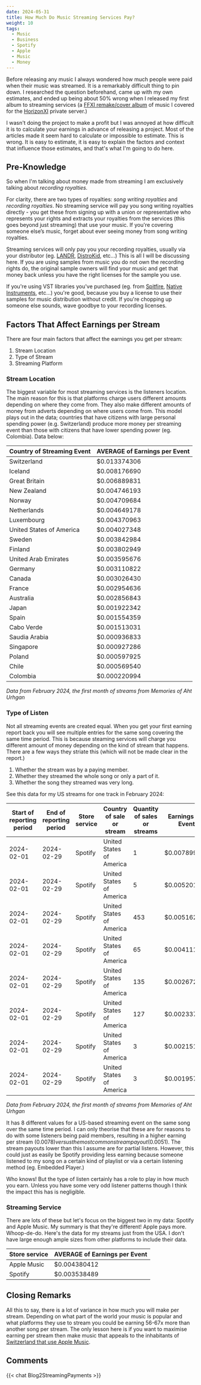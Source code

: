 ```yaml
---
date: 2024-05-31
title: How Much Do Music Streaming Services Pay?
weight: 10
tags:
  - Music
  - Business
  - Spotify
  - Apple
  - Music
  - Money
---
```

Before releasing any music I always wondered how much people were paid when their music was streamed. It is a remarkably difficult thing to pin down. I researched the question beforehand, came up with my own estimates, and ended up being about 50% wrong when I released my first album to streaming services (a [FFXI remake/cover album](https://artists.landr.com/FFXI-Memories-Of-Aht-Urhgan) of music I covered for the [HorizonXI](https://horizonxi.com) private server.)

I wasn't doing the project to make a profit but I was annoyed at how difficult it is to calculate your earnings in advance of releasing a project. Most of the articles made it seem hard to calculate or impossible to estimate. This is wrong. It is easy to estimate, it is easy to explain the factors and context that influence those estimates, and that's what I'm going to do here.

## Pre-Knowledge
So when I'm talking about money made from streaming I am exclusively talking about *recording royalties.* 

For clarity, there are two types of royalties: *song writing royalties* and *recording royalties*. No streaming service will pay you song writing royalties directly - you get these from signing up with a union or representative who represents your rights and extracts your royalties from the services (this goes beyond just streaming) that use your music. If you're covering someone else’s music, forget about ever seeing money from song writing royalties.

Streaming services will only pay you your recording royalties, usually via your distributor (eg. [LANDR](https://www.landr.com), [DistroKid](https://distrokid.com), etc...) This is all I will be discussing here. If you are using samples from music you do not own the recording rights do, the original sample owners will find your music and get that money back unless you have the right licenses for the sample you use. 

If you're using VST libraries you've purchased (eg. from [Spitfire](https://www.spitfireaudio.com), [Native Instruments](https://www.native-instruments.com/en/), etc...) you're good, because you buy a license to use their samples for music distribution without credit. If you're chopping up someone else sounds, wave goodbye to your recording licenses.

## Factors That Affect Earnings per Stream
There are four main factors that affect the earnings you get per stream:
1. Stream Location
2. Type of Stream
3. Streaming Platform
### Stream Location
The biggest variable for most streaming services is the listeners location. The main reason for this is that platforms charge users different amounts depending on where they come from. They also make different amounts of money from adverts depending on where users come from. This model plays out in the data; countries that have citizens with large personal spending power (e.g. Switzerland) produce more money per streaming event than those with citizens that have lower spending power (eg. Colombia). Data below:

| Country of Streaming Event | AVERAGE of Earnings per Event |
| -------------------------- | ----------------------------- |
| Switzerland                | $0.013374306                  |
| Iceland                    | $0.008176690                  |
| Great Britain              | $0.006889831                  |
| New Zealand                | $0.004746193                  |
| Norway                     | $0.004709684                  |
| Netherlands                | $0.004649178                  |
| Luxembourg                 | $0.004370963                  |
| United States of America   | $0.004027348                  |
| Sweden                     | $0.003842984                  |
| Finland                    | $0.003802949                  |
| United Arab Emirates       | $0.003595676                  |
| Germany                    | $0.003110822                  |
| Canada                     | $0.003026430                  |
| France                     | $0.002954636                  |
| Australia                  | $0.002856843                  |
| Japan                      | $0.001922342                  |
| Spain                      | $0.001554359                  |
| Cabo Verde                 | $0.001513031                  |
| Saudia Arabia              | $0.000936833                  |
| Singapore                  | $0.000927286                  |
| Poland                     | $0.000597925                  |
| Chile                      | $0.000569540                  |
| Colombia                   | $0.000220994                  |

*Data from February 2024, the first month of streams from Memories of Aht Urhgan*
### Type of Listen
Not all streaming events are created equal. When you get your first earning report back you will see multiple entries for the same song covering the same time period. This is because steaming services will charge you different amount of money depending on the kind of stream that happens. There are a few ways they striate this (which will not be made clear in the report.)

1. Whether the stream was by a paying member.
2. Whether they streamed the whole song or only a part of it.
3. Whether the song they streamed was very long.

See this data for my US streams for one track in February 2024:

| Start of reporting period | End of reporting period | Store service | Country of sale or stream | Quantity of sales or streams | Earnings per Event |
| ------------------------- | ----------------------- | ------------- | ------------------------- | ---------------------------- | ------------------ |
| 2024-02-01                | 2024-02-29              | Spotify       | United States of America  | 1                            | $0.007899181       |
| 2024-02-01                | 2024-02-29              | Spotify       | United States of America  | 5                            | $0.005201420       |
| 2024-02-01                | 2024-02-29              | Spotify       | United States of America  | 453                          | $0.005162786       |
| 2024-02-01                | 2024-02-29              | Spotify       | United States of America  | 65                           | $0.004111167       |
| 2024-02-01                | 2024-02-29              | Spotify       | United States of America  | 135                          | $0.002672534       |
| 2024-02-01                | 2024-02-29              | Spotify       | United States of America  | 127                          | $0.002337433       |
| 2024-02-01                | 2024-02-29              | Spotify       | United States of America  | 3                            | $0.002151249       |
| 2024-02-01                | 2024-02-29              | Spotify       | United States of America  | 3                            | $0.001957680       |

*Data from February 2024, the first month of streams from Memories of Aht Urhgan*

It has 8 different values for a US-based streaming event on the same song over the same time period. I can only theorise that these are for reasons to do with some listeners being paid members, resulting in a higher earning per stream ($0.0078) versus the most common stream payout ($0.0051). The stream payouts lower than this I assume are for partial listens. However, this could just as easily be Spotify providing less earning because someone listened to my song on a certain kind of playlist or via a certain listening method (eg. Embedded Player.) 

Who knows! But the type of listen certainly has a role to play in how much you earn. Unless you have some very odd listener patterns though I think the impact this has is negligible.
### Streaming Service
There are lots of these but let's focus on the biggest two in my data: Spotify and Apple Music. My summary is that they're different! Apple pays more. Whoop-de-do. Here's the data for my streams just from the USA. I don't have large enough ample sizes from other platforms to include their data.

| Store service | AVERAGE of Earnings per Event |
| ------------- | ----------------------------- |
| Apple Music   | $0.004380412                  |
| Spotify       | $0.003538489                  |
## Closing Remarks
All this to say, there is a lot of variance in how much you will make per stream. Depending on what part of the world your music is popular and what platforms they use to stream you could be earning 56-67x more than another song per stream. The only lesson here is if you want to maximise earning per stream then make music that appeals to the inhabitants of [Switzerland that use Apple Music](https://music.apple.com/us/playlist/top-100-switzerland/pl.bb1f5218a0f04de3877c4f9ccd63d260).

## Comments
 {{< chat Blog2StreamingPayments >}} 